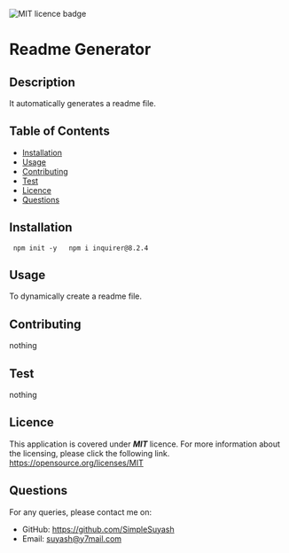 ![MIT licence badge](https://img.shields.io/badge/License-MIT-yellow.svg)
  
#  Readme Generator 

## Description

 It automatically generates a readme file.

## Table of Contents

- [Installation](#installation)
- [Usage](#usage)
- [Contributing](#contributing)
- [Test](#test)
- [Licence](#licence)
- [Questions](#questions)

## Installation

     npm init -y   npm i inquirer@8.2.4

## Usage

 To dynamically create a readme file.

## Contributing

  nothing

## Test

nothing

## Licence

This application is covered under ***MIT*** licence. For more information about the licensing, please click the following link.     
<https://opensource.org/licenses/MIT>
  

## Questions

For any queries, please contact me on:
* GitHub: <https://github.com/SimpleSuyash>
* Email: <suyash@y7mail.com>
    